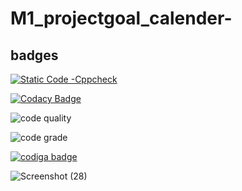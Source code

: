 # M1_projectgoal_calender-


## badges

[![Static Code -Cppcheck](https://github.com/Prasad784/M1_projectgoal_calender-/actions/workflows/check.yml/badge.svg)](https://github.com/Prasad784/M1_projectgoal_calender-/actions/workflows/check.yml)


[![Codacy Badge](https://app.codacy.com/project/badge/Grade/3b0fb430e73c4220911617a80dccc490)](https://www.codacy.com/gh/Prasad784/M1_projectgoal_calender-/dashboard?utm_source=github.com&amp;utm_medium=referral&amp;utm_content=Prasad784/M1_projectgoal_calender-&amp;utm_campaign=Badge_Grade)


![code quality](https://api.codiga.io/project/31122/score/svg)

![code grade](https://api.codiga.io/project/31122/status/svg)

<a href="https://app.codiga.io/public/user/github/Prasad784">
   <img src="https://api.codiga.io/public/badge/user/github/Prasad784?style=light" alt="codiga badge" />
</a>


![Screenshot (28)](https://user-images.githubusercontent.com/63154168/153585947-c93cccde-2d41-4169-92d6-0e05182ed038.png)
